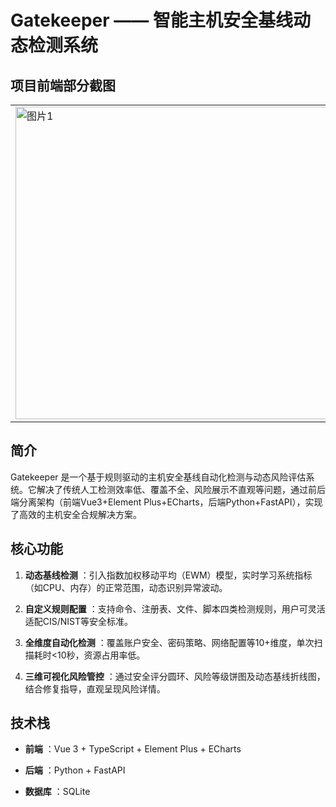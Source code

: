 # Gatekeeper —— 智能主机安全基线动态检测系统

## 项目前端部分截图

<table>
<tr>
<td><img src="https://img.picui.cn/free/2025/07/03/6865631b92806.png" alt="图片1" width="500"/></td>
<td><img src="https://img.picui.cn/free/2025/07/03/686562ae1e3cb.png" alt="图片2" width="500"/></td>
</tr>
</table>
 
## 简介

Gatekeeper 是一个基于规则驱动的主机安全基线自动化检测与动态风险评估系统。它解决了传统人工检测效率低、覆盖不全、风险展示不直观等问题，通过前后端分离架构（前端Vue3+Element Plus+ECharts，后端Python+FastAPI），实现了高效的主机安全合规解决方案。

## 核心功能

1. **动态基线检测** ：引入指数加权移动平均（EWM）模型，实时学习系统指标（如CPU、内存）的正常范围，动态识别异常波动。

2. **自定义规则配置** ：支持命令、注册表、文件、脚本四类检测规则，用户可灵活适配CIS/NIST等安全标准。

3. **全维度自动化检测** ：覆盖账户安全、密码策略、网络配置等10+维度，单次扫描耗时<10秒，资源占用率低。

4. **三维可视化风险管控** ：通过安全评分圆环、风险等级饼图及动态基线折线图，结合修复指导，直观呈现风险详情。

## 技术栈

- **前端** ：Vue 3 + TypeScript + Element Plus + ECharts

- **后端** ：Python + FastAPI

- **数据库** ：SQLite

